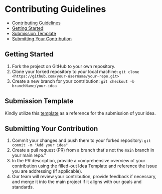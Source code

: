 # Contributing Guidelines

- [Contributing Guidelines](#contributing-guidelines)
- [Getting Started](#getting-started)
- [Submission Template](#submission-template)
- [Submitting Your Contribution](#submitting-your-contribution)

## Getting Started

1. Fork the project on GitHub to your own repository.
2. Clone your forked repository to your local machine: `git clone <https://github.com/your-username/your-repo.git>`
3. Create a new branch for your contribution: `git checkout -b branchName/your-idea`

## Submission Template

Kindly utilize this [template](https://github.com/openBookmarkz/ideas/tree/main/ideaTemplate) as a reference for the submission of your idea.

## Submitting Your Contribution

1. Commit your changes and push them to your forked repository: `git commit -m "Add your idea"`
2. Create a pull request (PR) from a branch that's not the `main` branch in your main repo."
3. In the PR description, provide a comprehensive overview of your contribution using the filled-out Idea Template and reference the issue you are addressing (if applicable).
4. Our team will review your contribution, provide feedback if necessary, and merge it into the main project if it aligns with our goals and standards.
